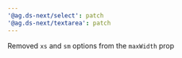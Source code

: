 ```yaml
---
'@ag.ds-next/select': patch
'@ag.ds-next/textarea': patch
---
```


Removed `xs` and `sm` options from the `maxWidth` prop
